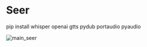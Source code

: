 # Seer
pip install whisper openai gtts pydub portaudio pyaudio


![main_seer](https://github.com/issamohamed/Seer/assets/48192737/ab7495b4-057d-450a-abfa-75513e8c7296)


